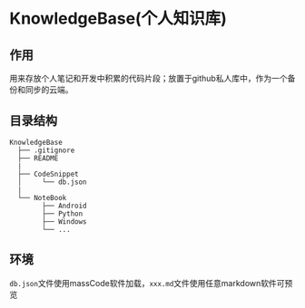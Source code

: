 # KnowledgeBase(个人知识库)


## 作用

用来存放个人笔记和开发中积累的代码片段；放置于github私人库中，作为一个备份和同步的云端。


## 目录结构

```
KnowledgeBase
  ├── .gitignore
  ├── README
  |
  ├── CodeSnippet
  │     └── db.json
  |
  └── NoteBook
        ├── Android
        ├── Python
        ├── Windows
        └── ...
```

## 环境
`db.json`文件使用massCode软件加载，`xxx.md`文件使用任意markdown软件可预览
